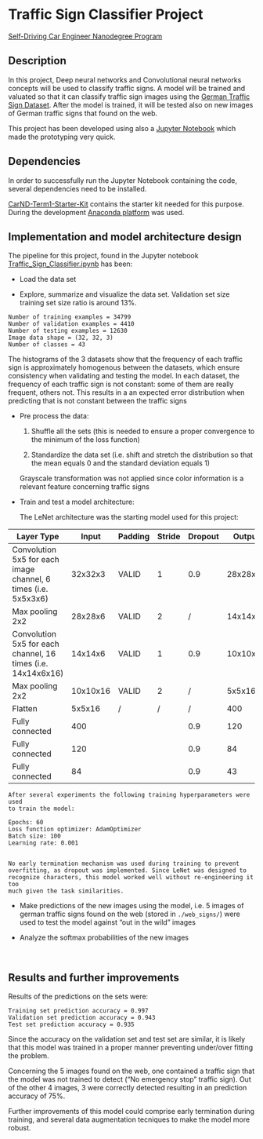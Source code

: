 **Traffic Sign Classifier Project​**
===================================

[Self-Driving Car Engineer Nanodegree Program](http://www.udacity.com/drive)

Description
-----------

In this project, Deep neural networks and Convolutional neural networks concepts
will be used to classify traffic signs. A model will be trained and valuated so
that it can classify traffic sign images using the [German Traffic Sign
Dataset](http://benchmark.ini.rub.de/?section=gtsrb&subsection=dataset). After
the model is trained, it will be tested also on new images of German traffic
signs that found on the web.

This project has been developed using also a [Jupyter
Notebook](https://jupyter.org/) which made the prototyping very quick.

Dependencies
------------

In order to successfully run the Jupyter Notebook containing the code, several
dependencies need to be installed.

[CarND-Term1-Starter-Kit](https://github.com/udacity/CarND-Term1-Starter-Kit)
contains the starter kit needed for this purpose. During the development
[Anaconda platform](https://www.anaconda.com/) was used.

Implementation and model architecture design
--------------------------------------------

The pipeline for this project, found in the Jupyter notebook
[Traffic_Sign_Classifier.ipynb](Traffic_Sign_Classifier.ipynb) has been:

-   Load the data set

-   Explore, summarize and visualize the data set. Validation set size training
    set size ratio is around 13%.

~~~~~~~~~~~~~~~~~~~~~~~~~~~~~~~~~~~~~~~~~~~~~~~~~~~~~~~~~~~~~~~~~~~~~~~~~~~~~~~~
Number of training examples = 34799
Number of validation examples = 4410
Number of testing examples = 12630
Image data shape = (32, 32, 3)
Number of classes = 43
~~~~~~~~~~~~~~~~~~~~~~~~~~~~~~~~~~~~~~~~~~~~~~~~~~~~~~~~~~~~~~~~~~~~~~~~~~~~~~~~

The histograms of the 3 datasets show that the frequency of each traffic sign is
approximately homogenous between the datasets, which ensure consistency when
validating and testing the model. In each dataset, the frequency of each traffic
sign is not constant: some of them are really frequent, others not. This results
in a an expected error distribution when predicting that is not constant between
the traffic signs

-   Pre process the data:

    1.  Shuffle all the sets (this is needed to ensure a proper convergence to
        the minimum of the loss function)

    2.  Standardize the data set (i.e. shift and stretch the distribution so
        that the mean equals 0 and the standard deviation equals 1)

    Grayscale transformation was not applied since color information is a
    relevant feature concerning traffic signs

-   Train and test a model architecture:

    The LeNet architecture was the starting model used for this project:

| Layer Type                                                     | Input    | Padding | Stride | Dropout | Output   |
|----------------------------------------------------------------|----------|---------|--------|---------|----------|
| Convolution 5x5 for each image channel, 6 times (i.e. 5x5x3x6) | 32x32x3  | VALID   | 1      | 0.9     | 28x28x6  |
| Max pooling 2x2                                                | 28x28x6  | VALID   | 2      | /       | 14x14x6  |
| Convolution 5x5 for each channel, 16 times (i.e. 14x14x6x16)   | 14x14x6  | VALID   | 1      | 0.9     | 10x10x16 |
| Max pooling 2x2                                                | 10x10x16 | VALID   | 2      | /       | 5x5x16   |
| Flatten                                                        | 5x5x16   | /       | /      | /       | 400      |
| Fully connected                                                | 400      |         |        | 0.9     | 120      |
| Fully connected                                                | 120      |         |        | 0.9     | 84       |
| Fully connected                                                | 84       |         |        | 0.9     | 43       |

    After several experiments the following training hyperparameters were used  
    to train the model:  
      
    Epochs: 60  
    Loss function optimizer: AdamOptimizer  
    Batch size: 100  
    Learning rate: 0.001  
    

    No early termination mechanism was used during training to prevent  
    overfitting, as dropout was implemented. Since LeNet was designed to  
    recognize characters, this model worked well without re-engineering it too  
    much given the task similarities.

-   Make predictions of the new images using the model, i.e. 5 images of german
    traffic signs found on the web (stored in `./web_signs/`) were used to test
    the model against “out in the wild” images

-   Analyze the softmax probabilities of the new images

 

Results and further improvements
--------------------------------

Results of the predictions on the sets were:

~~~~~~~~~~~~~~~~~~~~~~~~~~~~~~~~~~~~~~~~~~~~~~~~~~~~~~~~~~~~~~~~~~~~~~~~~~~~~~~~
Training set prediction accuracy = 0.997
Validation set prediction accuracy = 0.943
Test set prediction accuracy = 0.935
~~~~~~~~~~~~~~~~~~~~~~~~~~~~~~~~~~~~~~~~~~~~~~~~~~~~~~~~~~~~~~~~~~~~~~~~~~~~~~~~

Since the accuracy on the validation set and test set are similar, it is likely
that this model was trained in a proper manner preventing under/over fitting the
problem.

Concerning the 5 images found on the web, one contained a traffic sign that the
model was not trained to detect (“No emergency stop” traffic sign). Out of the
other 4 images, 3 were correctly detected resulting in an prediction accuracy of
75%.

Further improvements of this model could comprise early termination during
training, and several data augmentation tecniques to make the model more robust.
